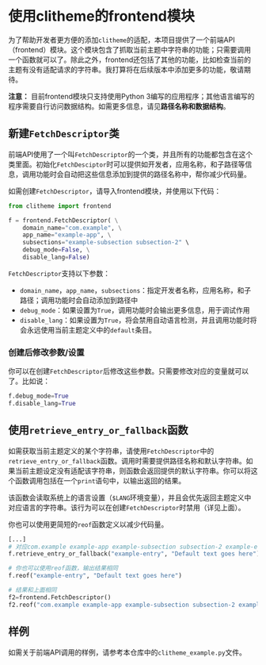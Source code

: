# 使用clitheme的frontend模块

为了帮助开发者更方便的添加`clitheme`的适配，本项目提供了一个前端API（frontend）模块。这个模块包含了抓取当前主题中字符串的功能；只需要调用一个函数就可以了。除此之外，frontend还包括了其他的功能，比如检查当前的主题有没有适配请求的字符串。我打算将在后续版本中添加更多的功能，敬请期待。

**注意：** 目前frontend模块只支持使用Python 3编写的应用程序；其他语言编写的程序需要自行访问数据结构。如需更多信息，请见**路径名称和数据结构**。

## 新建`FetchDescriptor`类

前端API使用了一个叫`FetchDescriptor`的一个类，并且所有的功能都包含在这个类里面。初始化`FetchDesciptor`时可以提供如开发者，应用名称，和子路径等信息，调用功能时会自动把这些信息添加到提供的路径名称中，帮你减少代码量。

如需创建`FetchDescriptor`，请导入frontend模块，并使用以下代码：

```py
from clitheme import frontend

f = frontend.FetchDescriptor( \
    domain_name="com.example", \
    app_name="example-app", \
    subsections="example-subsection subsection-2" \
    debug_mode=False, \
    disable_lang=False)
```

`FetchDescriptor`支持以下参数：

- `domain_name`，`app_name`，`subsections`：指定开发者名称，应用名称，和子路径；调用功能时会自动添加到路径中
- `debug_mode`：如果设置为`True`，调用功能时会输出更多信息，用于调试作用
- `disable_lang`：如果设置为`True`，将会禁用自动语言检测，并且调用功能时将会永远使用当前主题定义中的`default`条目。

### 创建后修改参数/设置

你可以在创建`FetchDescriptor`后修改这些参数。只需要修改对应的变量就可以了。比如说：

```py
f.debug_mode=True
f.disable_lang=True
```

## 使用`retrieve_entry_or_fallback`函数

如需获取当前主题定义的某个字符串，请使用`FetchDescriptor`中的`retrieve_entry_or_fallback`函数。调用时需要提供路径名称和默认字符串。如果当前主题设定没有适配该字符串，则函数会返回提供的默认字符串。你可以将这个函数调用包括在一个`print`语句中，以输出返回的结果。

该函数会读取系统上的语言设置（`$LANG`环境变量），并且会优先返回主题定义中对应语言的字符串。该行为可以在创建`FetchDescriptor`时禁用（详见上面）。

你也可以使用更简短的`reof`函数定义以减少代码量。

```py
[...]
# 对应com.example example-app example-subsection subsection-2 example-entry
f.retrieve_entry_or_fallback("example-entry", "Default text goes here")

# 你也可以使用reof函数，输出结果相同
f.reof("example-entry", "Default text goes here")

# 结果和上面相同
f2=frontend.FetchDescriptor()
f2.reof("com.example example-app example-subsection subsection-2 example-entry", "Default text goes here")
```

## 样例

如需关于前端API调用的样例，请参考本仓库中的`clitheme_example.py`文件。